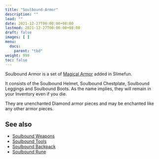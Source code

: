 ```yaml
---
title: "Soulbound-Armor"
description: ""
lead: ""
date: 2021-12-27T00:00:00+08:00
lastmod: 2021-12-27T00:00:00+08:00
draft: false
images: [ ]
menu:
  docs:
    parent: "tbd"
weight: 999
toc: false
---
```


Soulbound Armor is a set of [Magical Armor](/docs/slimefun/magical-armor) added in Slimefun.

It consists of the Soulbound Helmet, Soulbound Chestplate, Soulbound Leggings and Soulbound Boots. As the name implies, they will remain in your Inventory even if you die.

They are unenchanted Diamond armor pieces and may be enchanted like any other armor pieces.

## See also

* [Soulbound Weapons](/docs/slimefun/soulbound-weapons)
* [Soulbound Tools](/docs/slimefun/soulbound-tools)
* [Soulbound Backpack](/docs/slimefun/soulbound-backpack)
* [Soulbound Rune](/docs/slimefun/soulbound-rune)
